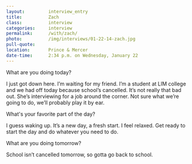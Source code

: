 ```yaml
---
layout:         interview_entry
title:          Zach
class:          interview
categories:     interview
permalink:      /with/zach/
photo:          /img/interviews/01-22-14-zach.jpg
pull-quote:
location:       Prince & Mercer
date-time:      2:34 p.m. on Wednesday, January 22
---
```

<p class="question">What are you doing today?</p>
<p>I just got down here. I’m waiting for my friend. I’m a student at LIM college and we had off today because school’s cancelled. It’s not really that bad out. She’s interviewing for a job around the corner. Not sure what we’re going to do, we’ll probably play it by ear.</p>

<p class="question">What's your favorite part of the day?</p>
<p>I guess waking up. It’s a new day, a fresh start. I feel relaxed. Get ready to start the day and do whatever you need to do.</p>

<p class="question">What are you doing tomorrow?</p>
<p>School isn’t cancelled tomorrow, so gotta go back to school. </p>
